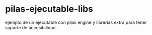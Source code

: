 # pilas-ejecutable-libs
ejemplo de un ejecutable con pilas engine y librerías extra para tener soporte de accesibilidad.
